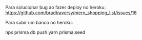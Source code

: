 Para solucionar bug ao fazer deploy no heroku:
https://github.com/bradtraversy/mern_shopping_list/issues/16

Para subir um banco no heroku:

npx prisma db push
yarn prisma:seed

